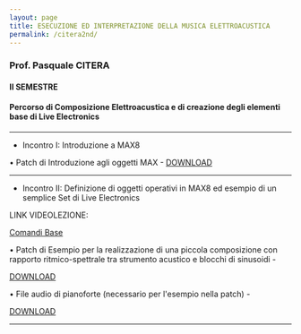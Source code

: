 ```yaml
---
layout: page
title: ESECUZIONE ED INTERPRETAZIONE DELLA MUSICA ELETTROACUSTICA
permalink: /citera2nd/
---
```


### Prof. Pasquale CITERA
#### II SEMESTRE

#### Percorso di Composizione Elettroacustica e di creazione degli elementi base di Live Electronics



---



- Incontro I: Introduzione a MAX8



• Patch di Introduzione agli oggetti MAX -
<a href="https://www.dropbox.com/s/ievrzvp8o7gfdi2/01a_Introduzione.maxhelp?dl=0" target="_blank">DOWNLOAD</a>


---





- Incontro II: Definizione di oggetti operativi in MAX8 ed esempio di un semplice Set di Live Electronics


LINK VIDEOLEZIONE:

 <a href="https://youtu.be/MhDD_mLRZf4" target="_blank">Comandi Base</a>  

• Patch di Esempio per la realizzazione di una piccola composizione con rapporto ritmico-spettrale tra strumento acustico e blocchi di sinusoidi -

<a href="https://www.dropbox.com/s/37klpwrtke2r3gq/TutorialLezione2.maxpat?dl=0" target="_blank">DOWNLOAD</a>

• File audio di pianoforte (necessario per l'esempio nella patch) -

<a href="https://www.dropbox.com/s/jom8r8n16ovbjjd/pianoforte_esempio.mp3?dl=0" target="_blank">DOWNLOAD</a>



---
